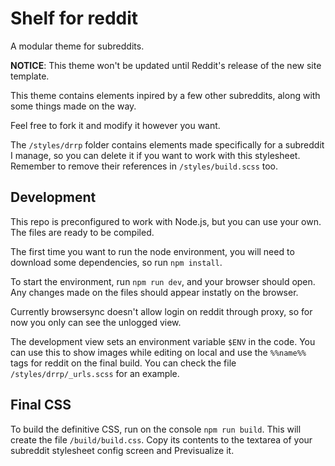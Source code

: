 # Shelf for reddit

A modular theme for subreddits.

**NOTICE**: This theme won't be updated until Reddit's release of the new site template.

This theme contains elements inpired by a few other subreddits, along with some things made on the way.

Feel free to fork it and modify it however you want.

The `/styles/drrp` folder contains elements made specifically for a subreddit I manage, so you can delete it if you want to work with this stylesheet.
Remember to remove their references in `/styles/build.scss` too.

## Development

This repo is preconfigured to work with Node.js, but you can use your own. The files are ready to be compiled.

The first time you want to run the node environment, you will need to download some dependencies, so run `npm install`.

To start the environment, run `npm run dev`, and your browser should open. Any changes made on the files should appear instatly on the browser.

Currently browsersync doesn't allow login on reddit through proxy, so for now you only can see the unlogged view.

The development view sets an environment variable `$ENV` in the code. You can use this to show images while editing on local and use the `%%name%%` tags for reddit on the final build. You can check the file `/styles/drrp/_urls.scss` for an example.

## Final CSS

To build the definitive CSS, run on the console `npm run build`. This will create the file `/build/build.css`. Copy its contents to the textarea of your subreddit stylesheet config screen and Previsualize it.
